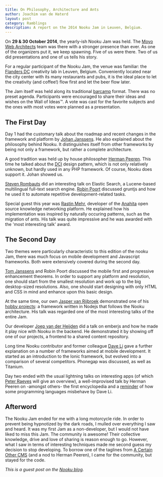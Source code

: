 ```yaml
---
title: On Philosophy, Architecture and Ants
author: Joachim van de Haterd
layout: post
category: Ramblings
description: A report on the 2014 Nooku Jam in Leuven, Belgium.
---
```


On **29 &amp; 30 October 2014**, the yearly-ish Nooku Jam was held. The [Moyo Web Architects](http://www.moyoweb.nl/) team was there with a stronger presence than ever. As one of the organizers put it, we keep spawning. Five of us were there. Two of us did presentations and one of us tells his story. 

<!--more-->

For a regular participant of the Nooku Jam, the venue was familiar: the [Flanders DC](http://flandersdc.be/) creativity lab in Leuven, Belgium. Conveniently located near the city center with its many restaurants and pubs, it is the ideal place to let the creativity (and coffee!) flow first and let the beer flow later.

The Jam itself was held along its traditional [barcamp](http://barcamp.org/w/page/405173/TheRulesOfBarCamp) format. There was no preset agenda. Participants were encouraged to share their ideas and wishes on the Wall of Ideas&trade;. A vote was cast for the favorite subjects and the ones with most votes were planned as a presentation.

## The First Day

Day 1 had the customary talk about the roadmap and recent changes in the framework and platform by [Johan Janssens](https://twitter.com/johanjanssens). He also explained about the philosophy behind Nooku. It distinguishes itself from other frameworks by being not only a framework, but rather a complete architecture. 

A good tradition was held up by house philosopher [Herman Peeren](https://twitter.com/HermanPeeren). This time he talked about the [DCI](http://en.wikipedia.org/wiki/Data,_context_and_interaction) design pattern, which is not only relatively unknown, but hardly used in any PHP framework. Of course, Nooku does support it. Johan showed us.

[Steven Rombauts](https://twitter.com/stevenrombauts) did an interesting talk on Elastic Search, a Lucene-based multilingual full-text search engine. [Robin Poort](https://twitter.com/rhcpoort) discussed gruntjs and how he used it to automate repetitive development-related tasks. 

Special guest this year was [Rastin Mehr](https://twitter.com/rastin), developer of the [Anahita](http://getanahita.com/) open source knowledge networking platform. He explained how his implementation was inspired by naturally occuring patterns, such as the migration of ants. His talk was quite impressive and he was awarded with the 'most interesting talk' award.

## The Second Day

Two themes were particularly characteristic to this edition of the nooku Jam, there was much focus on mobile development and Javascript frameworks. Both were extensively covered during the second day.

[Tom Janssens](https://twitter.com/janssenstom) and Robin Poort discussed the mobile first and progressive enhancement theorems. In order to support any platform and resolution, one should start from the smallest resolution and work up to the big desktop-sized resolutions. Also, one should start designing with only HTML and CSS in mind and enhance upon this basic design.

At the same time, our own [Jasper van Rijbroek](https://twitter.com/JaspervanRijbro) demonstrated one of his [hobby projects](https://github.com/JaspervRijbroek/raddish): a framework written in Nodejs that follows the Nooku architecture. His talk was regarded one of the most interesting talks of the entire Jam. 

Our developer [Joep van der Heijden](https://twitter.com/Klaasvaak_) did a talk on emberjs and how he made it play nice with Nooku in the backend. He demonstrated it by showing off one of our projects, a frontend to a shared content repository. 

Long time Nooku contributor and former colleague [Dave Li](https://twitter.com/holeedave) gave a further explanation on a number of frameworks aimed at mobile development. It started as an introduction to the Ionic framework, but evolved into a comparison of several competitors. Phonegap was discussed, as well as Titanium. 

Day two ended with the usual lightning talks on interesting apps (of which [Peter Raeves](https://twitter.com/peterraeves) will give an overview), a well-improvised talk by Herman Peeren on -amongst others- the first encyclopedia and a [reminder](https://www.destroyallsoftware.com/talks/wat) of how some programming languages misbehave by Dave Li.

## Afterword

The Nooku Jam ended for me with a long motorcycle ride. In order to prevent being hypnotized by the dark roads, I mulled over everything I saw and heard. It was my first Jam as a non-developer, but I would not have liked to miss this Jam. The community is awesome! Their collective knowledge, drive and love of sharing is reason enough to go. However, what I saw in terms of interesting techniques made me second guess my decision to stop developing. To borrow one of the taglines from [A Certain Other CMS](http://drupal.org) (and a nod to Herman Peeren), I came for the community, but stayed for the code.

*This is a guest post on the [Nooku blog](http://nooku.org/blog).*
